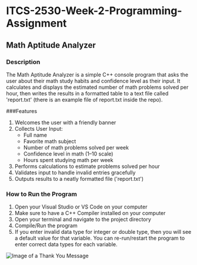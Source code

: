 # ITCS-2530-Week-2-Programming-Assignment

## Math Aptitude Analyzer
### Description 
The Math Aptitude Analyzer is a simple C++ console program that asks the user about their math study habits and confidence level as their input. It calculates and displays the estimated number of math problems solved per hour, then writes the results in a formatted table to a text file called 'report.txt' (there is an example file of report.txt inside the repo).

###Features
1) Welcomes the user with a friendly banner
2) Collects User Input:
   * Full name
   * Favorite math subject
   * Number of math problems solved per week
   * Confidence level in math (1–10 scale)
   * Hours spent studying math per week
3) Performs calculations to estimate problems solved per hour
4) Validates input to handle invalid entries gracefully
5) Outputs results to a neatly formatted file ('report.txt')   

### How to Run the Program
1) Open your Visual Studio or VS Code on your computer
2) Make sure to have a C++ Compiler installed on your computer
3) Open your terminal and navigate to the project directory
4) Compile/Run the program
5) If you enter invalid data type for integer or double type, then you will see a default value for that variable. You can re-run/restart the program to enter correct data types for each variable.

![Image of a Thank You Message](https://emilypost.com/client_media/images/ways-to-be-thankful.jpg)
